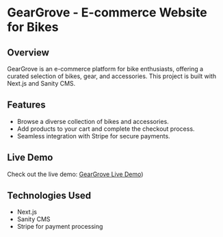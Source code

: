 # GearGrove - E-commerce Website for Bikes

## Overview

GearGrove is an e-commerce platform for bike enthusiasts, offering a curated selection of bikes, gear, and accessories. This project is built with Next.js and Sanity CMS.

## Features

- Browse a diverse collection of bikes and accessories.
- Add products to your cart and complete the checkout process.
- Seamless integration with Stripe for secure payments.

## Live Demo

Check out the live demo: [GearGrove Live Demo](https://geargrove.vercel.app/))

## Technologies Used

- Next.js
- Sanity CMS
- Stripe for payment processing
